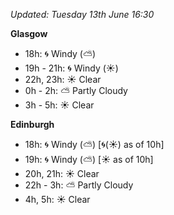 *Updated: Tuesday 13th June 16:30*

**Glasgow**

* 18h: :cyclone: Windy (:partly_sunny:)
* 19h - 21h: :cyclone: Windy (:sunny:)
* 22h, 23h: :sunny: Clear
* 0h - 2h: :partly_sunny: Partly Cloudy
* 3h - 5h: :sunny: Clear

**Edinburgh**

* 18h: :cyclone: Windy (:partly_sunny:) [:cyclone:(:sunny:) as of 10h]
* 19h: :cyclone: Windy (:partly_sunny:) [:sunny: as of 10h]
* 20h, 21h: :sunny: Clear
* 22h - 3h: :partly_sunny: Partly Cloudy
* 4h, 5h: :sunny: Clear
